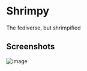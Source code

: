 # Shrimpy
The fediverse, but shrimpified

## Screenshots
![image](https://github.com/mdwalters/shrimpy/assets/67456566/370b60a0-fb61-44de-b03f-c2abe95b2780)
